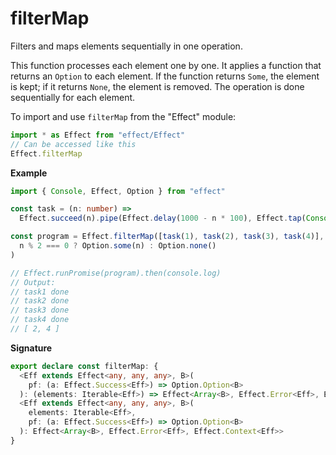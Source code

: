 # filterMap

Filters and maps elements sequentially in one operation.

This function processes each element one by one. It applies a function that
returns an `Option` to each element. If the function returns `Some`, the
element is kept; if it returns `None`, the element is removed. The operation
is done sequentially for each element.

To import and use `filterMap` from the "Effect" module:

```ts
import * as Effect from "effect/Effect"
// Can be accessed like this
Effect.filterMap
```

**Example**

```ts
import { Console, Effect, Option } from "effect"

const task = (n: number) =>
  Effect.succeed(n).pipe(Effect.delay(1000 - n * 100), Effect.tap(Console.log(`task${n} done`)))

const program = Effect.filterMap([task(1), task(2), task(3), task(4)], (n) =>
  n % 2 === 0 ? Option.some(n) : Option.none()
)

// Effect.runPromise(program).then(console.log)
// Output:
// task1 done
// task2 done
// task3 done
// task4 done
// [ 2, 4 ]
```

**Signature**

```ts
export declare const filterMap: {
  <Eff extends Effect<any, any, any>, B>(
    pf: (a: Effect.Success<Eff>) => Option.Option<B>
  ): (elements: Iterable<Eff>) => Effect<Array<B>, Effect.Error<Eff>, Effect.Context<Eff>>
  <Eff extends Effect<any, any, any>, B>(
    elements: Iterable<Eff>,
    pf: (a: Effect.Success<Eff>) => Option.Option<B>
  ): Effect<Array<B>, Effect.Error<Eff>, Effect.Context<Eff>>
}
```
